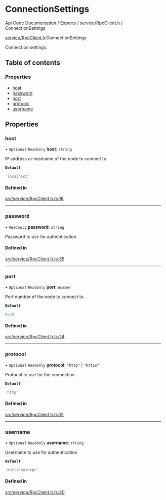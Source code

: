 # ConnectionSettings
 
[Api Code Documentation](../README.md) / [Exports](../modules.md) / [service/RpcClient.h](../modules/service_RpcClient_h.md) / ConnectionSettings

[service/RpcClient.h](../modules/service_RpcClient_h.md).ConnectionSettings

Connection settings.

## Table of contents

### Properties

- [host](service_RpcClient_h.ConnectionSettings.md#host)
- [password](service_RpcClient_h.ConnectionSettings.md#password)
- [port](service_RpcClient_h.ConnectionSettings.md#port)
- [protocol](service_RpcClient_h.ConnectionSettings.md#protocol)
- [username](service_RpcClient_h.ConnectionSettings.md#username)

## Properties

### host

• `Optional` `Readonly` **host**: `string`

IP address or hostname of the node to connect to.

**`Default`**

```ts
'localhost'
```

#### Defined in

[src/service/RpcClient.h.ts:18](https://github.com/openkfw/TruBudget/blob/422cbec/api/src/service/RpcClient.h.ts#L18)

___

### password

• `Readonly` **password**: `string`

Password to use for authentication.

#### Defined in

[src/service/RpcClient.h.ts:35](https://github.com/openkfw/TruBudget/blob/422cbec/api/src/service/RpcClient.h.ts#L35)

___

### port

• `Optional` `Readonly` **port**: `number`

Port number of the node to connect to.

**`Default`**

```ts
8570
```

#### Defined in

[src/service/RpcClient.h.ts:24](https://github.com/openkfw/TruBudget/blob/422cbec/api/src/service/RpcClient.h.ts#L24)

___

### protocol

• `Optional` `Readonly` **protocol**: ``"http"`` \| ``"https"``

Protocol to use for the connection.

**`Default`**

```ts
'http'
```

#### Defined in

[src/service/RpcClient.h.ts:12](https://github.com/openkfw/TruBudget/blob/422cbec/api/src/service/RpcClient.h.ts#L12)

___

### username

• `Optional` `Readonly` **username**: `string`

Username to use for authentication.

**`Default`**

```ts
'multichainrpc'
```

#### Defined in

[src/service/RpcClient.h.ts:30](https://github.com/openkfw/TruBudget/blob/422cbec/api/src/service/RpcClient.h.ts#L30)
